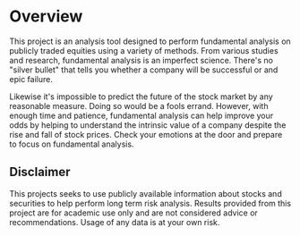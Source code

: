 # Overview

This project is an analysis tool designed to perform fundamental analysis on publicly traded equities using a variety of methods. From various studies and research, fundamental analysis is an imperfect science. There's no "silver bullet" that tells you whether a company will be successful or and epic failure.

Likewise it's impossible to predict the future of the stock market by any reasonable measure. Doing so would be a fools errand. However, with enough time and patience, fundamental analysis can help improve your odds by helping to understand the intrinsic value of a company despite the rise and fall of stock prices. Check your emotions at the door and prepare to focus on fundamental analysis.

## Disclaimer

This projects seeks to use publicly available information about stocks and securities to help perform long term risk analysis. Results provided from this project are for academic use only and are not considered advice or recommendations. Usage of any data is at your own risk.
